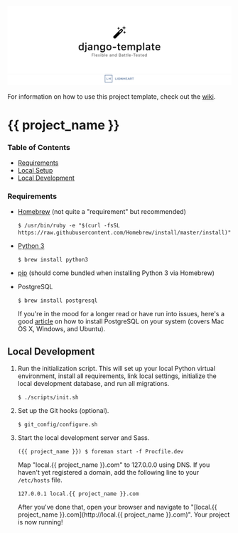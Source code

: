 ![](meta/repo-banner.png)
[![](meta/repo-banner-bottom.png)][lionheart-url]

For information on how to use this project template, check out the [wiki](https://github.com/lionheart/django-template/wiki/Django-2.0).

# {{ project_name }}

### Table of Contents

* [Requirements](#requirements)
* [Local Setup](#local-setup)
* [Local Development](#local-development)

### Requirements

* [Homebrew](https://brew.sh) (not quite a "requirement" but recommended)

      $ /usr/bin/ruby -e "$(curl -fsSL https://raw.githubusercontent.com/Homebrew/install/master/install)"

* [Python 3](https://www.python.org/downloads/release/python-361/)

      $ brew install python3

* [pip](https://pip.pypa.io/en/stable/) (should come bundled when installing Python 3 via Homebrew)

* PostgreSQL

      $ brew install postgresql

    If you're in the mood for a longer read or have run into issues, here's a good [article](https://www.codefellows.org/blog/three-battle-tested-ways-to-install-postgresql) on how to install PostgreSQL on your system (covers Mac OS X, Windows, and Ubuntu).

## Local Development

1. Run the initialization script. This will set up your local Python virtual environment, install all requirements, link local settings, initialize the local development database, and run all migrations.

       $ ./scripts/init.sh

2. Set up the Git hooks (optional).

       $ git_config/configure.sh

3. Start the local development server and Sass.

       ({{ project_name }}) $ foreman start -f Procfile.dev

    Map "local.{{ project_name }}.com" to 127.0.0.0 using DNS. If you haven't yet registered a domain, add the following line to your `/etc/hosts` file.

       127.0.0.1 local.{{ project_name }}.com

    After you've done that, open your browser and navigate to "[local.{{ project_name }}.com](http://local.{{ project_name }}.com)". Your project is now running!

[lionheart-url]: https://lionheartsw.com/

